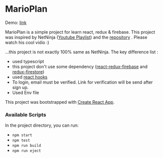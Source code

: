 
# MarioPlan
Demo: [link](https://bit.ly/bhumong-spm)

MarioPlan is a simple project for learn react, redux & firebase. 
This project was inspired by NetNinja ([Youtube Playlist](https://www.youtube.com/playlist?list=PL4cUxeGkcC9iWstfXntcj8f-dFZ4UtlN3)) and the [repository](https://github.com/iamshaunjp/React-Redux-Firebase-App) . 
Please watch his cool vidio :)

...this project is not exactly 100% same as NetNinja. The key difference list :
 - used typescript
 - this project don't use some dependency ([react-redux-firebase](https://github.com/prescottprue/react-redux-firebase) and [redux-firestore](https://github.com/prescottprue/redux-firestore))
 - used [react hooks](https://reactjs.org/docs/hooks-intro.html) 
 - To login, email must be verified. Link for verification will be send after sign up.
 - Used Env file

This project was bootstrapped with [Create React App](https://github.com/facebook/create-react-app).

### Available Scripts
In the project directory, you can run:

 - `npm start`
 - `npm test`
 - `npm run build`
 - `npm run eject`
